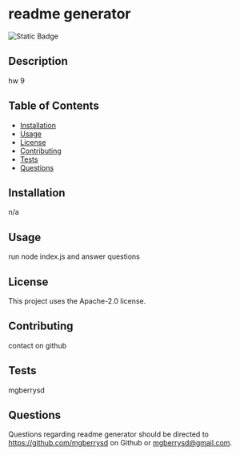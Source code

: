 # readme generator

![Static Badge](https://img.shields.io/badge/Apache--2.0-8A2BE2)

## Description

hw 9
    
## Table of Contents
        
- [Installation](#installation)
- [Usage](#usage)
- [License](#license)
- [Contributing](#contributing)
- [Tests](#tests)
- [Questions](#questions)
    
## Installation
    
n/a
    
## Usage
    
run node index.js and answer questions

## License
    
This project uses the Apache-2.0 license.
    
## Contributing
    
contact on github
    
## Tests
    
mgberrysd
    
## Questions
    
Questions regarding readme generator should be directed to https://github.com/mgberrysd on Github or mgberrysd@gmail.com.
 
